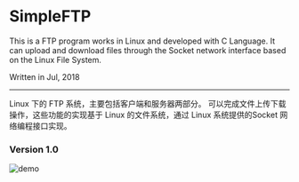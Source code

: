 # SimpleFTP  

This is a FTP program works in Linux and developed with C Language.
It can upload and download files through the Socket network interface based on the Linux File System.

Written in Jul, 2018

------

Linux 下的 FTP 系统，主要包括客户端和服务器两部分。
可以完成文件上传下载操作，这些功能的实现基于 Linux 的文件系统，通过 Linux 系统提供的Socket 网络编程接口实现。

### Version 1.0

![demo](https://github.com/scenery/SimpleFTP/raw/master/demo/demo.PNG)

